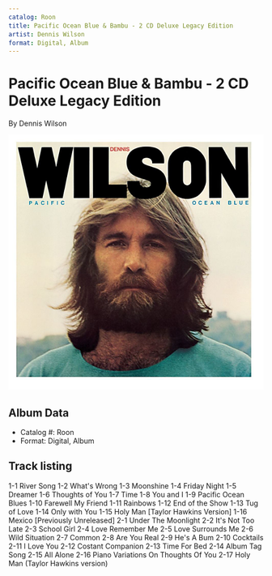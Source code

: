 ```yaml
---
catalog: Roon
title: Pacific Ocean Blue & Bambu - 2 CD Deluxe Legacy Edition
artist: Dennis Wilson
format: Digital, Album
---
```


# Pacific Ocean Blue & Bambu - 2 CD Deluxe Legacy Edition

By Dennis Wilson

![](../../assets/albumcovers/Dennis_Wilson-Pacific_Ocean_Blue_and_Bambu_-_2_CD_Deluxe_Legacy_Edition.png)

## Album Data

- Catalog #: Roon
- Format: Digital, Album


## Track listing


1-1 River Song
1-2 What's Wrong
1-3 Moonshine
1-4 Friday Night
1-5 Dreamer
1-6 Thoughts of You
1-7 Time
1-8 You and I
1-9 Pacific Ocean Blues
1-10 Farewell My Friend
1-11 Rainbows
1-12 End of the Show
1-13 Tug of Love
1-14 Only with You
1-15 Holy Man [Taylor Hawkins Version]
1-16 Mexico [Previously Unreleased]
2-1 Under The Moonlight
2-2 It's Not Too Late
2-3 School Girl
2-4 Love Remember Me
2-5 Love Surrounds Me
2-6 Wild Situation
2-7 Common
2-8 Are You Real
2-9 He's A Bum
2-10 Cocktails
2-11 I Love You
2-12 Costant Companion
2-13 Time For Bed
2-14 Album Tag Song
2-15 All Alone
2-16 Piano Variations On Thoughts Of You
2-17 Holy Man (Taylor Hawkins version)

